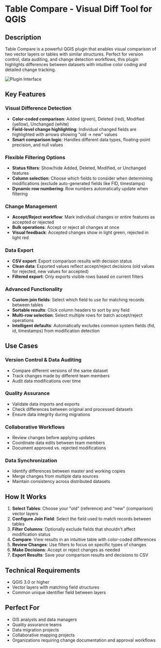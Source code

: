 # Table Compare - Visual Diff Tool for QGIS

## Description

Table Compare is a powerful QGIS plugin that enables visual comparison of two vector layers or tables with similar structures. Perfect for version control, data auditing, and change detection workflows, this plugin highlights differences between datasets with intuitive color coding and detailed change tracking.

![Plugin Interface](Screenshots/Screen_1.jpg)

## Key Features

### Visual Difference Detection
- **Color-coded comparison**: Added (green), Deleted (red), Modified (yellow), Unchanged (white)
- **Field-level change highlighting**: Individual changed fields are highlighted with arrows showing "old → new" values
- **Smart comparison logic**: Handles different data types, floating-point precision, and null values

### Flexible Filtering Options
- **Status filters**: Show/hide Added, Deleted, Modified, or Unchanged features
- **Column selection**: Choose which fields to consider when determining modifications (exclude auto-generated fields like FID, timestamps)
- **Dynamic row numbering**: Row numbers automatically update when filtering

### Change Management
- **Accept/Reject workflow**: Mark individual changes or entire features as accepted or rejected
- **Bulk operations**: Accept or reject all changes at once
- **Visual feedback**: Accepted changes show in light green, rejected in light red

### Data Export
- **CSV export**: Export comparison results with decision status
- **Clean data**: Exported values reflect accept/reject decisions (old values for rejected, new values for accepted)
- **Filtered export**: Only exports visible rows based on current filters

### Advanced Functionality
- **Custom join fields**: Select which field to use for matching records between tables
- **Sortable results**: Click column headers to sort by any field
- **Multi-row selection**: Select multiple rows for batch accept/reject operations
- **Intelligent defaults**: Automatically excludes common system fields (fid, id, timestamps) from modification detection

## Use Cases

### Version Control & Data Auditing
- Compare different versions of the same dataset
- Track changes made by different team members
- Audit data modifications over time

### Quality Assurance
- Validate data imports and exports
- Check differences between original and processed datasets
- Ensure data integrity during migrations

### Collaborative Workflows
- Review changes before applying updates
- Coordinate data edits between team members
- Document approved vs. rejected modifications

### Data Synchronization
- Identify differences between master and working copies
- Merge changes from multiple data sources
- Maintain consistency across distributed datasets

## How It Works

1. **Select Tables**: Choose your "old" (reference) and "new" (comparison) vector layers
2. **Configure Join Field**: Select the field used to match records between tables
3. **Filter Columns**: Optionally exclude fields that shouldn't affect modification status
4. **Compare**: View results in an intuitive table with color-coded differences
5. **Review Changes**: Use filters to focus on specific types of changes
6. **Make Decisions**: Accept or reject changes as needed
7. **Export Results**: Save your comparison results and decisions to CSV

## Technical Requirements

- QGIS 3.0 or higher
- Vector layers with matching field structures
- Common unique identifier field between layers

## Perfect For

- GIS analysts and data managers
- Quality assurance teams
- Data migration projects
- Collaborative mapping projects
- Organizations requiring change documentation and approval workflows
